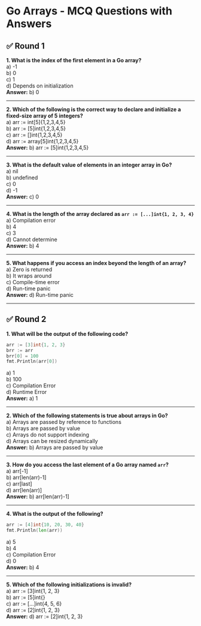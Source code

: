 
# Go Arrays - MCQ Questions with Answers

## ✅ Round 1

**1. What is the index of the first element in a Go array?**  
a) -1  
b) 0  
c) 1  
d) Depends on initialization  
**Answer:** b) 0

---

**2. Which of the following is the correct way to declare and initialize a fixed-size array of 5 integers?**  
a) arr := int[5]{1,2,3,4,5}  
b) arr := [5]int{1,2,3,4,5}  
c) arr := []int{1,2,3,4,5}  
d) arr := array[5]int{1,2,3,4,5}  
**Answer:** b) arr := [5]int{1,2,3,4,5}

---

**3. What is the default value of elements in an integer array in Go?**  
a) nil  
b) undefined  
c) 0  
d) -1  
**Answer:** c) 0

---

**4. What is the length of the array declared as `arr := [...]int{1, 2, 3, 4}`**  
a) Compilation error  
b) 4  
c) 3  
d) Cannot determine  
**Answer:** b) 4

---

**5. What happens if you access an index beyond the length of an array?**  
a) Zero is returned  
b) It wraps around  
c) Compile-time error  
d) Run-time panic  
**Answer:** d) Run-time panic

---

## ✅ Round 2

**1. What will be the output of the following code?**

```go
arr := [3]int{1, 2, 3}
brr := arr
brr[0] = 100
fmt.Println(arr[0])
```

a) 1  
b) 100  
c) Compilation Error  
d) Runtime Error  
**Answer:** a) 1

---

**2. Which of the following statements is true about arrays in Go?**  
a) Arrays are passed by reference to functions  
b) Arrays are passed by value  
c) Arrays do not support indexing  
d) Arrays can be resized dynamically  
**Answer:** b) Arrays are passed by value

---

**3. How do you access the last element of a Go array named `arr`?**  
a) arr[-1]  
b) arr[len(arr)-1]  
c) arr[last]  
d) arr[len(arr)]  
**Answer:** b) arr[len(arr)-1]

---

**4. What is the output of the following?**

```go
arr := [4]int{10, 20, 30, 40}
fmt.Println(len(arr))
```

a) 5  
b) 4  
c) Compilation Error  
d) 0  
**Answer:** b) 4

---

**5. Which of the following initializations is invalid?**  
a) arr := [3]int{1, 2, 3}  
b) arr := [5]int{}  
c) arr := [...]int{4, 5, 6}  
d) arr := [2]int{1, 2, 3}  
**Answer:** d) arr := [2]int{1, 2, 3}

